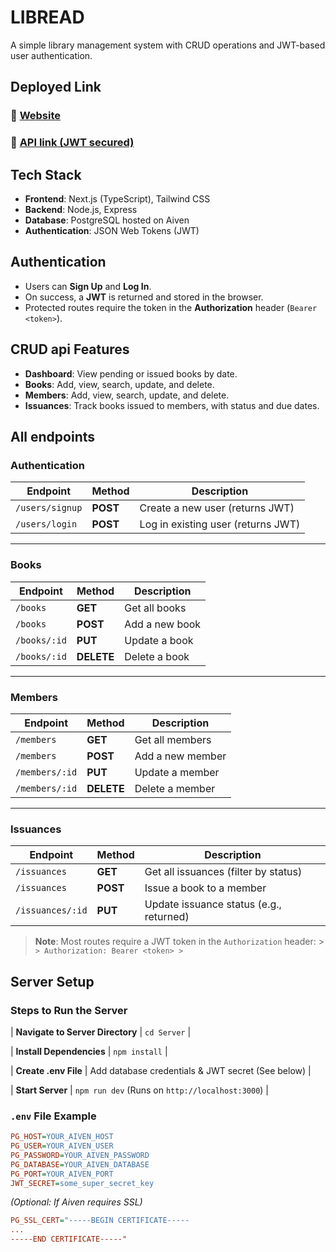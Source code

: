 
# LIBREAD

  

A simple library management system with CRUD operations and JWT-based user authentication.

  

## Deployed Link

### 🔗 [Website](https://libread-library-management.vercel.app/)

### 🔗 [API link (JWT secured)](https://libread-server.vercel.app/)


## Tech Stack

-  **Frontend**: Next.js (TypeScript), Tailwind CSS
-  **Backend**: Node.js, Express
-  **Database**: PostgreSQL hosted on Aiven
-  **Authentication**: JSON Web Tokens (JWT)

  

## Authentication

- Users can **Sign Up** and **Log In**.
- On success, a **JWT** is returned and stored in the browser.
- Protected routes require the token in the **Authorization** header (`Bearer <token>`).

  

## CRUD api Features

-  **Dashboard**: View pending or issued books by date.
-  **Books**: Add, view, search, update, and delete.
-  **Members**: Add, view, search, update, and delete.
-  **Issuances**: Track books issued to members, with status and due dates.

  

## All endpoints

  

### Authentication

  

| Endpoint | Method | Description |
| ------------- | ----- | ------------------------------------- |
| `/users/signup` | **POST** | Create a new user (returns JWT) |
| `/users/login` | **POST** | Log in existing user (returns JWT) |

---
  

### Books

| Endpoint | Method | Description |
| ------------- | --------- | --------------------- |
| `/books` | **GET** | Get all books |
| `/books` | **POST** | Add a new book |
| `/books/:id` | **PUT** | Update a book |
| `/books/:id` | **DELETE**| Delete a book |

---

  

### Members

| Endpoint | Method | Description |
| --------------- | --------- | ------------------------- |
| `/members` | **GET** | Get all members |
| `/members` | **POST** | Add a new member |
| `/members/:id` | **PUT** | Update a member |
| `/members/:id` | **DELETE**| Delete a member |

  

---

  

### Issuances

  

| Endpoint | Method | Description |
| --------------- | --------- | ------------------------------------------ |
| `/issuances` | **GET** | Get all issuances (filter by status) |
| `/issuances` | **POST** | Issue a book to a member |
| `/issuances/:id` | **PUT** | Update issuance status (e.g., returned) |

> **Note**: Most routes require a JWT token in the `Authorization` header: > ``` > Authorization: Bearer <token> > ```

  

## Server Setup

### Steps to Run the Server

| **Navigate to Server Directory** | `cd Server` |

| **Install Dependencies** | `npm install` |

| **Create .env File** | Add database credentials & JWT secret (See below) |

| **Start Server** | `npm run dev` (Runs on `http://localhost:3000`) |

  

### `.env` File Example

```ini
PG_HOST=YOUR_AIVEN_HOST
PG_USER=YOUR_AIVEN_USER
PG_PASSWORD=YOUR_AIVEN_PASSWORD
PG_DATABASE=YOUR_AIVEN_DATABASE
PG_PORT=YOUR_AIVEN_PORT
JWT_SECRET=some_super_secret_key
```

*(Optional: If Aiven requires SSL)*

```ini
PG_SSL_CERT="-----BEGIN CERTIFICATE-----
...
-----END CERTIFICATE-----"
```